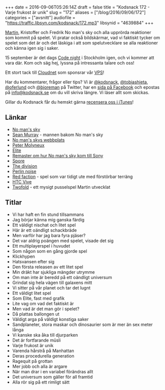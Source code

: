 +++
date = 2016-09-06T05:26:14Z
draft = false
title = "Kodsnack 172 - Varje frukost är unik"
slug = "172"
aliases = ["/blog/2016/09/06/172"]
categories = ["avsnitt"]
audiofile = "https://traffic.libsyn.com/kodsnack/172.mp3"
libsynid = "4639884"
+++

[Martin](https://twitter.com/grapefrukt/), Kristoffer och Fredrik No man's sky och alla upprörda reaktioner som kommit på spelet. Vi pratar också bildskärmar, vad vi faktiskt tycker om spelet som det är och det läskiga i att som spelutvecklare se alla reaktioner och känna igen sig i saker.

15 september är det dags [Code night](http://techworld.event.idg.se/event/codenight6/) i Stockholm igen, och vi kommer att vara där. Kom och säg hej, lyssna på intressanta talare och oss!

Ett stort tack till [Cloudnet](http://www.cloudnet.se) som sponsrar vår [VPS](http://en.wikipedia.org/wiki/Virtual_private_server)!

Har du kommentarer, frågor eller tips? Vi är [@kodsnack](https://www.twitter.com/kodsnack), [@tobiashieta](https://www.twitter.com/tobiashieta), [@oferlund](https://www.twitter.com/oferlund) och [@bjoreman](https://www.twitter.com/bjoreman) på Twitter, har en [sida på Facebook](https://www.facebook.com/kodsnack) och epostas på [info@kodsnack.se](mailto:info@kodsnack.se) om du vill skriva längre. Vi läser allt som skickas.

Gillar du Kodsnack får du hemskt gärna [recensera oss i iTunes](http://itunes.apple.com/se/podcast/kodsnack/id561631498?l=en)!

## Länkar ##
* [No man's sky](https://en.wikipedia.org/wiki/No_Man%27s_Sky)
* [Sean Murray](https://twitter.com/NoMansSky) - mannen bakom No man's sky
* [No man's skys webbplats](http://www.no-mans-sky.com/)
* [Peter Molyneux](https://en.wikipedia.org/wiki/Peter_Molyneux)
* [Elite](https://en.wikipedia.org/wiki/Elite_%28video_game%29)
* [Remaster om hur No man's sky kom till Sony](https://www.relay.fm/remaster/16)
* [Spore](https://en.wikipedia.org/wiki/Spore_%282008_video_game%29)
* [The division](https://en.wikipedia.org/wiki/Tom_Clancy%27s_The_Division)
* [Perlin noise](https://en.wikipedia.org/wiki/Perlin_noise)
* [Red faction](https://en.wikipedia.org/wiki/Red_Faction) - spel som var tidigt ute med förstörbar terräng
* [HTC Vive](https://en.wikipedia.org/wiki/HTC_Vive)
* [Twofold](http://twofoldinc.com/) - ett mysigt pusselspel Martin utvecklat

## Titlar ##
* Vi har haft en fin stund tillsammans
* Jag börjar känna mig ganska färdig
* Ett väldigt nischat och litet spel
* Här är ett oändligt schackbräde
* Men varför har jag bara fyra pjäser?
* Det var aldrig poängen med spelet, visade det sig
* Ett multiplayerspel i huvudet
* Som någon som en gång gjorde spel
* Klickhypen
* Hatsvansen efter sig
* Den första releasen av ett litet spel
* Min dräkt har sjukliga mängder utrymme
* Om man inte är beredd på ett oändligt universum
* Grindat sig hela vägen till galaxens mitt
* Vi sitter på vår planet och tar det lugnt
* Ett väldigt litet spel
* Som Elite, fast med grafik
* Lite vag om vad det faktiskt är
* Men vad är det man gör i spelet?
* Då plattas ballongen ut
* Väldigt arga på väldigt konstiga saker
* Sandplaneter, stora maskar och dinosaurier som är mer än sex meter långa
* Vi kanske ska åka till djurparken
* Det är fortfarande müsli
* Varje frukost är unik
* Varenda hårstrå på Manhattan
* Deras procedurella generation
* Ragequit på grottan
* Mer jobb och alla är argare
* När man drar i en variabel förändras allt
* Det universum som gäller för all framtid
* Alla rör sig på ett rimligt sätt